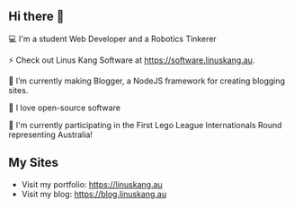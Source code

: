 ## Hi there 👋

💻 I'm a student Web Developer and a Robotics Tinkerer

⚡ Check out Linus Kang Software at https://software.linuskang.au.

🌱 I’m currently making Blogger, a NodeJS framework for creating blogging sites.

💬 I love open-source software

🎉 I'm currently participating in the First Lego League Internationals Round representing Australia!

## My Sites

- Visit my portfolio: https://linuskang.au
- Visit my blog: https://blog.linuskang.au
